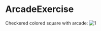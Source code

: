 # ArcadeExercise
Checkered colored square with arcade:
![1](https://user-images.githubusercontent.com/78360814/133689654-17f5d04c-589c-401d-b467-f00459a7aca8.png)
